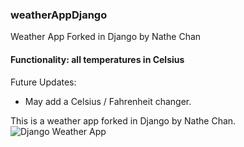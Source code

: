 ### weatherAppDjango
Weather App Forked in Django by Nathe Chan

#### Functionality:  all temperatures in Celsius

Future Updates:
- May add a Celsius / Fahrenheit changer.  

This is a weather app forked in Django by Nathe Chan.  
<img src="https://i.imgur.com/dwlqlFS.png" alt="Django Weather App" />
